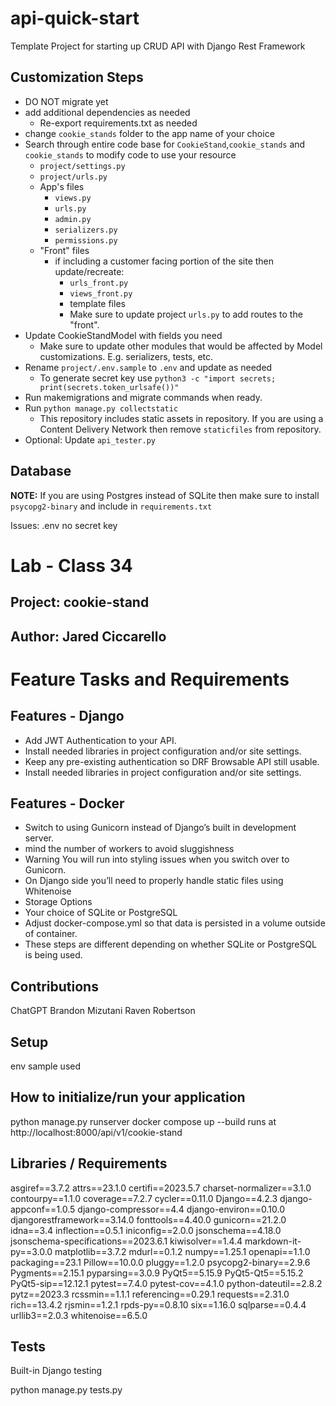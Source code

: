 # api-quick-start

Template Project for starting up CRUD API with Django Rest Framework

## Customization Steps

- DO NOT migrate yet
- add additional dependencies as needed
  - Re-export requirements.txt as needed
- change `cookie_stands` folder to the app name of your choice
- Search through entire code base for `CookieStand`,`cookie_stands` and `cookie_stands` to modify code to use your resource
  - `project/settings.py`
  - `project/urls.py`
  - App's files
    - `views.py`
    - `urls.py`
    - `admin.py`
    - `serializers.py`
    - `permissions.py`
  - "Front" files
    - if including a customer facing portion of the site then update/recreate:
      - `urls_front.py`
      - `views_front.py`
      - template files
      - Make sure to update project `urls.py` to add routes to the "front".
- Update CookieStandModel with fields you need
  - Make sure to update other modules that would be affected by Model customizations. E.g. serializers, tests, etc.
- Rename `project/.env.sample` to `.env` and update as needed
  - To generate secret key use `python3 -c "import secrets; print(secrets.token_urlsafe())"`
- Run makemigrations and migrate commands when ready.
- Run `python manage.py collectstatic`
  - This repository includes static assets in repository. If you are using a Content Delivery Network then remove `staticfiles` from repository.
- Optional: Update `api_tester.py`

## Database

**NOTE:** If you are using Postgres instead of SQLite then make sure to install `psycopg2-binary` and include in `requirements.txt`




Issues:
.env
no secret key




# Lab - Class 34
## Project: cookie-stand
## Author: Jared Ciccarello

# Feature Tasks and Requirements
## Features - Django
- Add JWT Authentication to your API.
- Install needed libraries in project configuration and/or site settings.
- Keep any pre-existing authentication so DRF Browsable API still usable.
- Install needed libraries in project configuration and/or site settings.
## Features - Docker
- Switch to using Gunicorn instead of Django’s built in development server.
- mind the number of workers to avoid sluggishness
- Warning You will run into styling issues when you switch over to Gunicorn.
- On Django side you’ll need to properly handle static files using Whitenoise
- Storage Options
- Your choice of SQLite or PostgreSQL
- Adjust docker-compose.yml so that data is persisted in a volume outside of container.
- These steps are different depending on whether SQLite or PostgreSQL is being used.

## Contributions
ChatGPT
Brandon Mizutani
Raven Robertson

## Setup
env sample used

## How to initialize/run your application
python manage.py runserver
docker compose up --build
runs at http://localhost:8000/api/v1/cookie-stand
## Libraries / Requirements

asgiref==3.7.2
attrs==23.1.0
certifi==2023.5.7
charset-normalizer==3.1.0
contourpy==1.1.0
coverage==7.2.7
cycler==0.11.0
Django==4.2.3
django-appconf==1.0.5
django-compressor==4.4
django-environ==0.10.0
djangorestframework==3.14.0
fonttools==4.40.0
gunicorn==21.2.0
idna==3.4
inflection==0.5.1
iniconfig==2.0.0
jsonschema==4.18.0
jsonschema-specifications==2023.6.1
kiwisolver==1.4.4
markdown-it-py==3.0.0
matplotlib==3.7.2
mdurl==0.1.2
numpy==1.25.1
openapi==1.1.0
packaging==23.1
Pillow==10.0.0
pluggy==1.2.0
psycopg2-binary==2.9.6
Pygments==2.15.1
pyparsing==3.0.9
PyQt5==5.15.9
PyQt5-Qt5==5.15.2
PyQt5-sip==12.12.1
pytest==7.4.0
pytest-cov==4.1.0
python-dateutil==2.8.2
pytz==2023.3
rcssmin==1.1.1
referencing==0.29.1
requests==2.31.0
rich==13.4.2
rjsmin==1.2.1
rpds-py==0.8.10
six==1.16.0
sqlparse==0.4.4
urllib3==2.0.3
whitenoise==6.5.0



## Tests
Built-in Django testing

python manage.py tests.py
